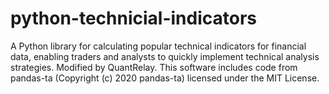 # python-technicial-indicators
A Python library for calculating popular technical indicators for financial data, enabling traders and analysts to quickly implement technical analysis strategies. Modified by QuantRelay. This software includes code from pandas-ta (Copyright (c) 2020 pandas-ta) licensed under the MIT License.
